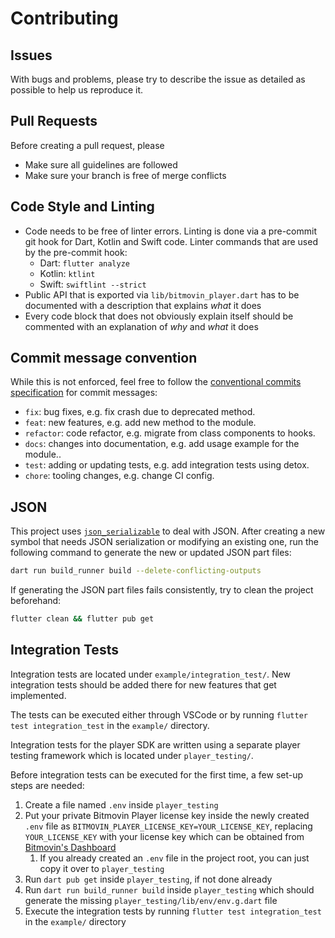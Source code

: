 # Contributing

## Issues

With bugs and problems, please try to describe the issue as detailed as possible to help us reproduce it.

## Pull Requests

Before creating a pull request, please

- Make sure all guidelines are followed
- Make sure your branch is free of merge conflicts

## Code Style and Linting

- Code needs to be free of linter errors. Linting is done via a pre-commit git hook for Dart, Kotlin and Swift code. Linter commands that are used by the pre-commit hook:
    - Dart: `flutter analyze`
    - Kotlin: `ktlint`
    - Swift: `swiftlint --strict`
- Public API that is exported via `lib/bitmovin_player.dart` has to be documented with a description that explains _what_ it does
- Every code block that does not obviously explain itself should be commented with an explanation of _why_ and _what_ it does

## Commit message convention

While this is not enforced, feel free to follow the [conventional commits specification](https://www.conventionalcommits.org/en) for commit messages:

- `fix`: bug fixes, e.g. fix crash due to deprecated method.
- `feat`: new features, e.g. add new method to the module.
- `refactor`: code refactor, e.g. migrate from class components to hooks.
- `docs`: changes into documentation, e.g. add usage example for the module..
- `test`: adding or updating tests, e.g. add integration tests using detox.
- `chore`: tooling changes, e.g. change CI config.

## JSON

This project uses [`json_serializable`](https://pub.dev/packages/json_serializable) to deal with JSON. After creating
a new symbol that needs JSON serialization or modifying an existing one, run the following command to generate the new or updated JSON
part files:

```bash
dart run build_runner build --delete-conflicting-outputs
```

If generating the JSON part files fails consistently, try to clean the project beforehand:

```bash
flutter clean && flutter pub get
```

## Integration Tests

Integration tests are located under `example/integration_test/`. New integration tests should be added there for new 
features that get implemented.

The tests can be executed either through VSCode or by running `flutter test integration_test` in the `example/` 
directory.

Integration tests for the player SDK are written using a separate player testing framework which is located 
under `player_testing/`.

Before integration tests can be executed for the first time, a few set-up steps are needed:
1. Create a file named `.env` inside `player_testing`
1. Put your private Bitmovin Player license key inside the newly created `.env` file as `BITMOVIN_PLAYER_LICENSE_KEY=YOUR_LICENSE_KEY`, replacing `YOUR_LICENSE_KEY` with your license key which can be obtained from [Bitmovin's Dashboard](https://bitmovin.com/dashboard)
    1. If you already created an `.env` file in the project root, you can just copy it over to `player_testing`
1. Run `dart pub get` inside `player_testing`, if not done already
1. Run `dart run build_runner build` inside `player_testing` which should generate the missing `player_testing/lib/env/env.g.dart` file
1. Execute the integration tests by running `flutter test integration_test` in the `example/` directory
